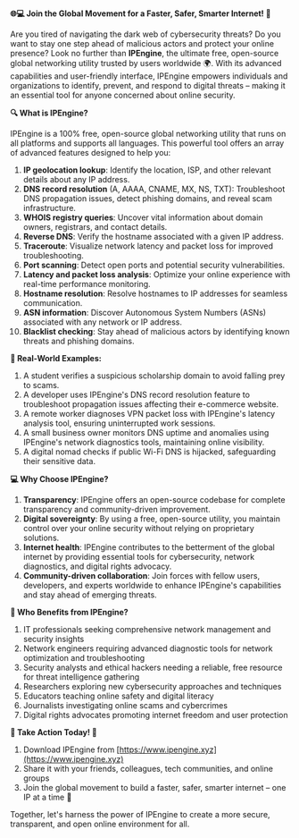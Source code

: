 **🌐💻 Join the Global Movement for a Faster, Safer, Smarter Internet! 🚀**

Are you tired of navigating the dark web of cybersecurity threats? Do you want to stay one step ahead of malicious actors and protect your online presence? Look no further than **IPEngine**, the ultimate free, open-source global networking utility trusted by users worldwide 🌍. With its advanced capabilities and user-friendly interface, IPEngine empowers individuals and organizations to identify, prevent, and respond to digital threats – making it an essential tool for anyone concerned about online security.

**🔍 What is IPEngine?**

IPEngine is a 100% free, open-source global networking utility that runs on all platforms and supports all languages. This powerful tool offers an array of advanced features designed to help you:

1. **IP geolocation lookup**: Identify the location, ISP, and other relevant details about any IP address.
2. **DNS record resolution** (A, AAAA, CNAME, MX, NS, TXT): Troubleshoot DNS propagation issues, detect phishing domains, and reveal scam infrastructure.
3. **WHOIS registry queries**: Uncover vital information about domain owners, registrars, and contact details.
4. **Reverse DNS**: Verify the hostname associated with a given IP address.
5. **Traceroute**: Visualize network latency and packet loss for improved troubleshooting.
6. **Port scanning**: Detect open ports and potential security vulnerabilities.
7. **Latency and packet loss analysis**: Optimize your online experience with real-time performance monitoring.
8. **Hostname resolution**: Resolve hostnames to IP addresses for seamless communication.
9. **ASN information**: Discover Autonomous System Numbers (ASNs) associated with any network or IP address.
10. **Blacklist checking**: Stay ahead of malicious actors by identifying known threats and phishing domains.

**🚀 Real-World Examples:**

1.  A student verifies a suspicious scholarship domain to avoid falling prey to scams.
2.  A developer uses IPEngine's DNS record resolution feature to troubleshoot propagation issues affecting their e-commerce website.
3.  A remote worker diagnoses VPN packet loss with IPEngine's latency analysis tool, ensuring uninterrupted work sessions.
4.  A small business owner monitors DNS uptime and anomalies using IPEngine's network diagnostics tools, maintaining online visibility.
5.  A digital nomad checks if public Wi-Fi DNS is hijacked, safeguarding their sensitive data.

**💻 Why Choose IPEngine?**

1. **Transparency**: IPEngine offers an open-source codebase for complete transparency and community-driven improvement.
2. **Digital sovereignty**: By using a free, open-source utility, you maintain control over your online security without relying on proprietary solutions.
3. **Internet health**: IPEngine contributes to the betterment of the global internet by providing essential tools for cybersecurity, network diagnostics, and digital rights advocacy.
4. **Community-driven collaboration**: Join forces with fellow users, developers, and experts worldwide to enhance IPEngine's capabilities and stay ahead of emerging threats.

**🔐 Who Benefits from IPEngine?**

1.  IT professionals seeking comprehensive network management and security insights
2.  Network engineers requiring advanced diagnostic tools for network optimization and troubleshooting
3.  Security analysts and ethical hackers needing a reliable, free resource for threat intelligence gathering
4.  Researchers exploring new cybersecurity approaches and techniques
5.  Educators teaching online safety and digital literacy
6.  Journalists investigating online scams and cybercrimes
7.  Digital rights advocates promoting internet freedom and user protection

**🚀 Take Action Today! 📡**

1.   Download IPEngine from [https://www.ipengine.xyz](https://www.ipengine.xyz)
2.  Share it with your friends, colleagues, tech communities, and online groups
3.  Join the global movement to build a faster, safer, smarter internet – one IP at a time 🚀

Together, let's harness the power of IPEngine to create a more secure, transparent, and open online environment for all.